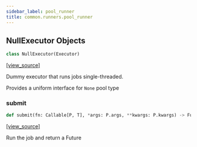 ```yaml
---
sidebar_label: pool_runner
title: common.runners.pool_runner
---
```


## NullExecutor Objects

```python
class NullExecutor(Executor)
```

[[view_source]](https://github.com/dlt-hub/dlt/blob/e9c9ecfa8a644fdb516dd74aabca3bf75bafb154/dlt/common/runners/pool_runner.py#L22)

Dummy executor that runs jobs single-threaded.

Provides a uniform interface for `None` pool type

### submit

```python
def submit(fn: Callable[P, T], *args: P.args, **kwargs: P.kwargs) -> Future[T]
```

[[view_source]](https://github.com/dlt-hub/dlt/blob/e9c9ecfa8a644fdb516dd74aabca3bf75bafb154/dlt/common/runners/pool_runner.py#L28)

Run the job and return a Future

